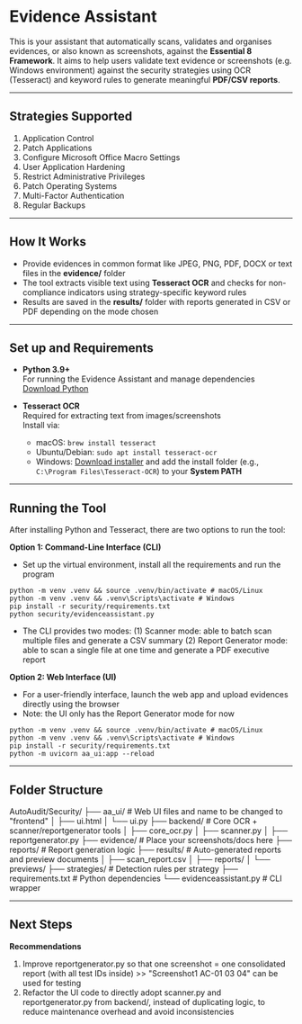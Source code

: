 # Evidence Assistant

This is your assistant that automatically scans, validates and organises evidences, or also known as screenshots, against the **Essential 8 Framework**. It aims to help users validate text evidence or screenshots (e.g. Windows environment) against the security strategies using OCR (Tesseract) and keyword rules to generate meaningful **PDF/CSV reports**. 

---

## Strategies Supported

1. Application Control 
2. Patch Applications 
3. Configure Microsoft Office Macro Settings  
4. User Application Hardening
5. Restrict Administrative Privileges
6. Patch Operating Systems
7. Multi-Factor Authentication
8. Regular Backups

---

## How It Works

- Provide evidences in common format like JPEG, PNG, PDF, DOCX or text files in the **evidence/** folder 
- The tool extracts visible text using **Tesseract OCR** and checks for non-compliance indicators using strategy-specific keyword rules
- Results are saved in the **results/** folder with reports generated in CSV or PDF depending on the mode chosen

---

## Set up and Requirements

- **Python 3.9+**  
  For running the Evidence Assistant and manage dependencies  
  [Download Python](https://www.python.org/downloads/)  

- **Tesseract OCR**  
  Required for extracting text from images/screenshots  
  Install via:  
  - macOS: `brew install tesseract`  
  - Ubuntu/Debian: `sudo apt install tesseract-ocr`  
  - Windows: [Download installer](https://github.com/tesseract-ocr/tesseract) and add the install folder (e.g., `C:\Program Files\Tesseract-OCR`) to your **System PATH**

---

## Running the Tool

After installing Python and Tesseract, there are two options to run the tool:

**Option 1: Command-Line Interface (CLI)**
- Set up the virtual environment, install all the requirements and run the program 
```
python -m venv .venv && source .venv/bin/activate # macOS/Linux
python -m venv .venv && .venv\Scripts\activate # Windows
pip install -r security/requirements.txt
python security/evidenceassistant.py
```
- The CLI provides two modes:
(1) Scanner mode: able to batch scan multiple files and generate a CSV summary 
(2) Report Generator mode: able to scan a single file at one time and generate a PDF executive report 

**Option 2: Web Interface (UI)**
- For a user-friendly interface, launch the web app and upload evidences directly using the browser
- Note: the UI only has the Report Generator mode for now 
```
python -m venv .venv && source .venv/bin/activate # macOS/Linux
python -m venv .venv && .venv\Scripts\activate # Windows
pip install -r security/requirements.txt
python -m uvicorn aa_ui:app --reload
```
---

## Folder Structure

AutoAudit/Security/
├── aa_ui/             # Web UI files and name to be changed to "frontend" 
│   ├── ui.html
│   └── ui.py
├── backend/              # Core OCR + scanner/reportgenerator tools
│   ├── core_ocr.py
│   ├── scanner.py
│   ├── reportgenerator.py
├── evidence/             # Place your screenshots/docs here
├── reports/              # Report generation logic
├── results/              # Auto-generated reports and preview documents
│   ├── scan_report.csv
│   ├── reports/
│   └── previews/
├── strategies/           # Detection rules per strategy
├── requirements.txt      # Python dependencies
└── evidenceassistant.py  # CLI wrapper

---

## Next Steps

**Recommendations**
1. Improve reportgenerator.py so that one screenshot = one consolidated report (with all test IDs inside) >> "Screenshot1 AC-01 03 04" can be used for testing 
2. Refactor the UI code to directly adopt scanner.py and reportgenerator.py from backend/, instead of duplicating logic, to reduce maintenance overhead and avoid inconsistencies
